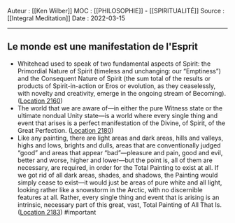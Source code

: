 Auteur : [[Ken Wilber]]
MOC :  [[PHILOSOPHIE]] - [[SPIRITUALITÉ]] 
Source : [[Integral Meditation]]
Date : 2022-03-15
***

## Le monde est une manifestation de l'Esprit
- Whitehead used to speak of two fundamental aspects of Spirit: the Primordial Nature of Spirit (timeless and unchanging: our “Emptiness”) and the Consequent Nature of Spirit (the sum total of the results or products of Spirit-in-action or Eros or evolution, as they ceaselessly, with novelty and creativity, emerge in the ongoing stream of Becoming). ([Location 2160](https://readwise.io/to_kindle?action=open&asin=B01BMYXTU0&location=2160))
- The world that we are aware of—in either the pure Witness state or the ultimate nondual Unity state—is a world where every single thing and event that arises is a perfect manifestation of the Divine, of Spirit, of the Great Perfection. ([Location 2180](https://readwise.io/to_kindle?action=open&asin=B01BMYXTU0&location=2180))
- Like any painting, there are light areas and dark areas, hills and valleys, highs and lows, brights and dulls, areas that are conventionally judged “good” and areas that appear “bad”—pleasure and pain, good and evil, better and worse, higher and lower—but the point is, all of them are necessary, are required, in order for the Total Painting to exist at all. If we got rid of all dark areas, shades, and shadows, the Painting would simply cease to exist—it would just be areas of pure white and all light, looking rather like a snowstorm in the Arctic, with no discernible features at all. Rather, every single thing and event that is arising is an intrinsic, necessary part of this great, vast, Total Painting of All That Is. ([Location 2183](https://readwise.io/to_kindle?action=open&asin=B01BMYXTU0&location=2183)) #important